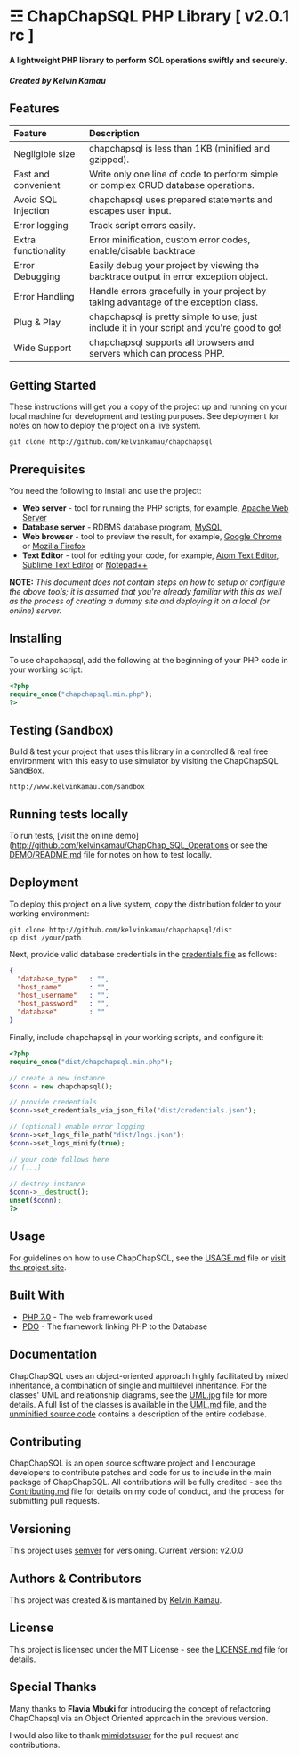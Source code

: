 # ☲ ChapChapSQL PHP Library [ v2.0.1 rc ]
**A lightweight PHP library to perform SQL operations swiftly and securely.**
##### Created by Kelvin Kamau



## Features
| Feature              | Description                                                                             |
| :------------------- | :-------------------------------------------------------------------------------------- |
| Negligible size      | chapchapsql is less than 1KB (minified and gzipped).                                        |
| Fast and convenient  | Write only one line of code to perform simple or complex CRUD database operations.      |
| Avoid SQL Injection  | chapchapsql uses prepared statements and escapes user input.                                |
| Error logging        | Track script errors easily.                                                             |
| Extra functionality  | Error minification, custom error codes, enable/disable backtrace                        |
| Error Debugging      | Easily debug your project by viewing the backtrace output in error exception object.    |
| Error Handling       | Handle errors gracefully in your project by taking advantage of the exception class.    |
| Plug & Play          | chapchapsql is pretty simple to use; just include it in your script and you're good to go!  |
| Wide Support         | chapchapsql supports all browsers and servers which can process PHP.                        |

## Getting Started
These instructions will get you a copy of the project up and running on your local machine for development and testing purposes. See deployment for notes on how to deploy the project on a live system.
```shell
git clone http://github.com/kelvinkamau/chapchapsql
```

## Prerequisites
You need the following to install and use the project:
- **Web server** - tool for running the PHP scripts, for example, [Apache Web Server](https://httpd.apache.org/download.cgi)
- **Database server** - RDBMS database program, [MySQL](https://dev.mysql.com/downloads/installer/)
- **Web browser** - tool to preview the result, for example, [Google Chrome](https://support.google.com/chrome/answer/95346) or [Mozilla Firefox](https://www.mozilla.org/en-US/firefox/new/)
- **Text Editor** - tool for editing your code, for example, [Atom Text Editor](https://atom.io/), [Sublime Text Editor](https://www.sublimetext.com/3) or [Notepad++](https://notepad-plus-plus.org/download/v7.4.1.html)

**NOTE:** *This document does not contain steps on how to setup or configure the above tools; it is assumed that you're already familiar with this as well as the process of creating a dummy site and deploying it on a local (or online) server.*

## Installing
To use chapchapsql, add the following at the beginning of your PHP code in your working script:
```php
<?php
require_once("chapchapsql.min.php");
?>
```



## Testing (Sandbox)
Build & test your project that uses this library in a controlled & real free environment with this easy to use simulator by visiting the ChapChapSQL SandBox.

```shell
http://www.kelvinkamau.com/sandbox
```

## Running tests locally
To run tests, [visit the online demo](http://github.com/kelvinkamau/ChapChap_SQL_Operations
or see the [DEMO/README.md](./demo/README.md) file for notes on how to test locally.

## Deployment
To deploy this project on a live system, copy the distribution folder to your working environment:
```shell
git clone http://github.com/kelvinkamau/chapchapsql/dist
cp dist /your/path
```
Next, provide valid database credentials in the [credentials file](dist/credentials.json) as follows:
```json
{
  "database_type"   : "",
  "host_name"       : "",
  "host_username"   : "",
  "host_password"   : "",
  "database"        : ""
}
```
Finally, include chapchapsql in your working scripts, and configure it:
```php
<?php
require_once("dist/chapchapsql.min.php");

// create a new instance
$conn = new chapchapsql();

// provide credentials
$conn->set_credentials_via_json_file("dist/credentials.json");

// (optional) enable error logging
$conn->set_logs_file_path("dist/logs.json");
$conn->set_logs_minify(true);

// your code follows here
// [...]

// destroy instance
$conn->__destruct();
unset($conn);
?>
```

## Usage
For guidelines on how to use ChapChapSQL, see the [USAGE.md](./USAGE.md) file or [visit the project site](https://github.com/kelvinkamau/chapchapsql/blob/master/USAGE.md).

## Built With
- [PHP 7.0](http://php.net/) - The web framework used
- [PDO](http://php.net/manual/en/book.pdo.php) - The framework linking PHP to the Database

## Documentation
ChapChapSQL uses an object-oriented approach highly facilitated by mixed inheritance, a combination of single and multilevel inheritance. For the classes' UML and relationship diagrams, see the [UML.jpg](./UML.jpg) file for more details. A full list of the classes is available in the [UML.md](./UML.md) file, and the [unminified source code](./dist/chapchapsql.php) contains a description of the entire codebase.

## Contributing
ChapChapSQL is an open source software project and I encourage developers to contribute patches and code for us to include in the main package of ChapChapSQL. All contributions will be fully credited - see the [Contributing.md](./CONTRIBUTING.md) file for details on my code of conduct, and the process for submitting pull requests.

## Versioning
This project uses [semver](https://semver.org) for versioning. Current version: v2.0.0

## Authors & Contributors
This project was created & is mantained by [Kelvin Kamau](https://github.com/kelvinkamau).

## License
This project is licensed under the MIT License - see the [LICENSE.md](./LICENSE.md) file for details.

## Special Thanks
Many thanks to **Flavia Mbuki** for introducing the concept of refactoring ChapChapsql via an Object Oriented approach in the previous version.

I would also like to thank [mimidotsuser](https://github.com/mimidotuser) for the pull request and contributions.
